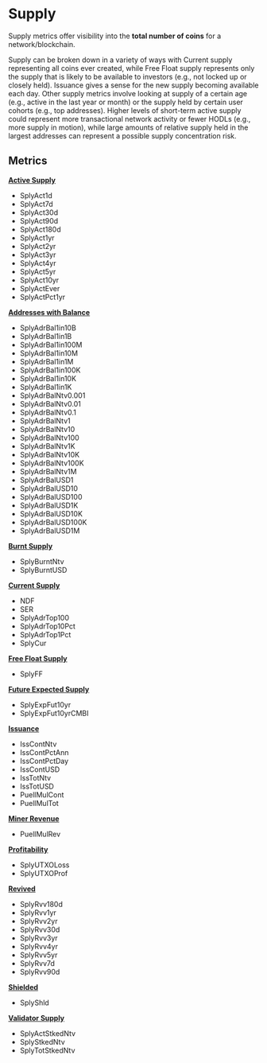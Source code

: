 # Supply

Supply metrics offer visibility into the **total number of coins** for a network/blockchain.

Supply can be broken down in a variety of ways with Current supply representing all coins ever created, while Free Float supply represents only the supply that is likely to be available to investors (e.g., not locked up or closely held). Issuance gives a sense for the new supply becoming available each day. Other supply metrics involve looking at supply of a certain age (e.g., active in the last year or month) or the supply held by certain user cohorts (e.g., top addresses). Higher levels of short-term active supply could represent more transactional network activity or fewer HODLs (e.g., more supply in motion), while large amounts of relative supply held in the largest addresses can represent a possible supply concentration risk.

## Metrics

[**Active Supply**](active-supply.md)

* SplyAct1d
* SplyAct7d
* SplyAct30d
* SplyAct90d
* SplyAct180d
* SplyAct1yr
* SplyAct2yr
* SplyAct3yr
* SplyAct4yr
* SplyAct5yr
* SplyAct10yr
* SplyActEver
* SplyActPct1yr

[**Addresses with Balance**](addresses-with-balance.md)

* SplyAdrBal1in10B
* SplyAdrBal1in1B
* SplyAdrBal1in100M
* SplyAdrBal1in10M
* SplyAdrBal1in1M
* SplyAdrBal1in100K
* SplyAdrBal1in10K
* SplyAdrBal1in1K
* SplyAdrBalNtv0.001
* SplyAdrBalNtv0.01
* SplyAdrBalNtv0.1
* SplyAdrBalNtv1
* SplyAdrBalNtv10
* SplyAdrBalNtv100
* SplyAdrBalNtv1K
* SplyAdrBalNtv10K
* SplyAdrBalNtv100K
* SplyAdrBalNtv1M
* SplyAdrBalUSD1
* SplyAdrBalUSD10
* SplyAdrBalUSD100
* SplyAdrBalUSD1K
* SplyAdrBalUSD10K
* SplyAdrBalUSD100K
* SplyAdrBalUSD1M

[**Burnt Supply**](revived-supply.md)

* SplyBurntNtv
* SplyBurntUSD

[**Current Supply**](validator-supply.md)

* NDF
* SER
* SplyAdrTop100
* SplyAdrTop10Pct
* SplyAdrTop1Pct
* SplyCur

[**Free Float Supply**](broken-reference)

* SplyFF

[**Future Expected Supply**](broken-reference)

* SplyExpFut10yr
* SplyExpFut10yrCMBI

[**Issuance**](broken-reference)

* IssContNtv
* IssContPctAnn
* IssContPctDay
* IssContUSD
* IssTotNtv
* IssTotUSD
* PuellMulCont
* PuellMulTot

[**Miner Revenue**](../../supply/miner-revenue.md)

* PuellMulRev

[**Profitability**](broken-reference)

* SplyUTXOLoss
* SplyUTXOProf

[**Revived**](broken-reference)

* SplyRvv180d
* SplyRvv1yr
* SplyRvv2yr
* SplyRvv30d
* SplyRvv3yr
* SplyRvv4yr
* SplyRvv5yr
* SplyRvv7d
* SplyRvv90d

[**Shielded**](broken-reference)

* SplyShld

[**Validator Supply**](broken-reference)

* SplyActStkedNtv
* SplyStkedNtv
* SplyTotStkedNtv
